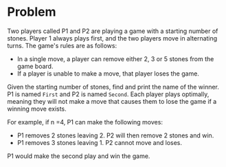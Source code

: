 # Problem

Two players called P1 and P2 are playing a game with a starting number of stones. Player 1 always plays first, and the two players move in alternating turns. The game's rules are as follows:

 * In a single move, a player can remove either 2, 3 or 5 stones from the game board.
 * If a player is unable to make a move, that player loses the game.

Given the starting number of stones, find and print the name of the winner. P1 is named `First` and P2 is named `Second`. Each player plays optimally, meaning they will not make a move that causes them to lose the game if a winning move exists.

For example, if n =4, P1 can make the following moves:

 * P1 removes 2 stones leaving 2. P2 will then remove 2 stones and win.
 * P1 removes 3 stones leaving 1. P2 cannot move and loses.

P1 would make the second play and win the game.
